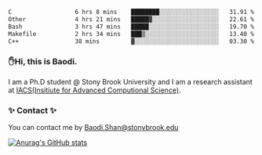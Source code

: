 <!--START_SECTION:waka-->

```txt
C                  6 hrs 8 mins    ████████░░░░░░░░░░░░░░░░░   31.91 %
Other              4 hrs 21 mins   █████▓░░░░░░░░░░░░░░░░░░░   22.61 %
Bash               3 hrs 47 mins   █████░░░░░░░░░░░░░░░░░░░░   19.70 %
Makefile           2 hrs 34 mins   ███▒░░░░░░░░░░░░░░░░░░░░░   13.40 %
C++                38 mins         ▓░░░░░░░░░░░░░░░░░░░░░░░░   03.30 %
```

<!--END_SECTION:waka-->

### ✋Hi, this is Baodi. 

I am a Ph.D student @ Stony Brook University and I am a research assistant at [IACS(Insitiute for Advanced Computional Science)](https://iacs.stonybrook.edu/).

### ✨ Contact ✨

You can contact me by [Baodi.Shan@stonybrook.edu](mailto:Baodi.Shan@stonybrook.edu)

[![Anurag's GitHub stats](https://github-readme-stats.vercel.app/api?username=lwshanbd&theme=jolly&show_icons=true&count_private=true&include_all_commits=true)](https://github.com/anuraghazra/github-readme-stats)



<!--
**lwshanbd/lwshanbd** is a ✨ _special_ ✨ repository because its `README.md` (this file) appears on your GitHub profile.

Here are some ideas to get you started:

- 🔭 I’m currently working on ...
- 🌱 I’m currently learning ...
- 👯 I’m looking to collaborate on ...
- 🤔 I’m looking for help with ...
- 💬 Ask me about ...
- 📫 How to reach me: ...
- 😄 Pronouns: ...
- ⚡ Fun fact: ...
-->

